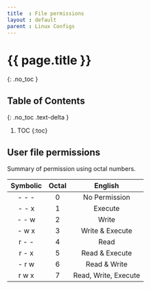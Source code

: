 ```yaml
---
title  : File permissions
layout : default
parent : Linux Configs
---
```


# {{ page.title }}
{: .no_toc }

## Table of Contents
{: .no_toc .text-delta }

1. TOC
{:toc}

## User file permissions

Summary of permission using octal numbers.

| Symbolic | Octal  | English              |
| :------: | :----: | :------------------: |
|   - - -  |   0    | No Permission        |
|   - - x  |   1    | Execute              |
|   - - w  |   2    | Write                |
|   - w x  |   3    | Write & Execute      |
|   r - -  |   4    | Read                 |
|   r - x  |   5    | Read & Execute       |
|   - r w  |   6    | Read & Write         |
|   r w x  |   7    | Read, Write, Execute |


